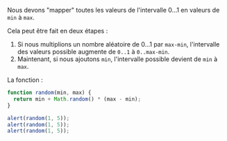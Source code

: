 Nous devons "mapper" toutes les valeurs de l'intervalle 0...1 en valeurs de `min` à `max`.

Cela peut être fait en deux étapes :

1. Si nous multiplions un nombre aléatoire de 0...1 par `max-min`, l'intervalle des valeurs possible augmente de `0..1` à `0..max-min`.
2. Maintenant, si nous ajoutons `min`, l'intervalle possible devient de `min` à `max`.

La fonction :

```js run
function random(min, max) {
  return min + Math.random() * (max - min);
}

alert(random(1, 5));
alert(random(1, 5));
alert(random(1, 5));
```
